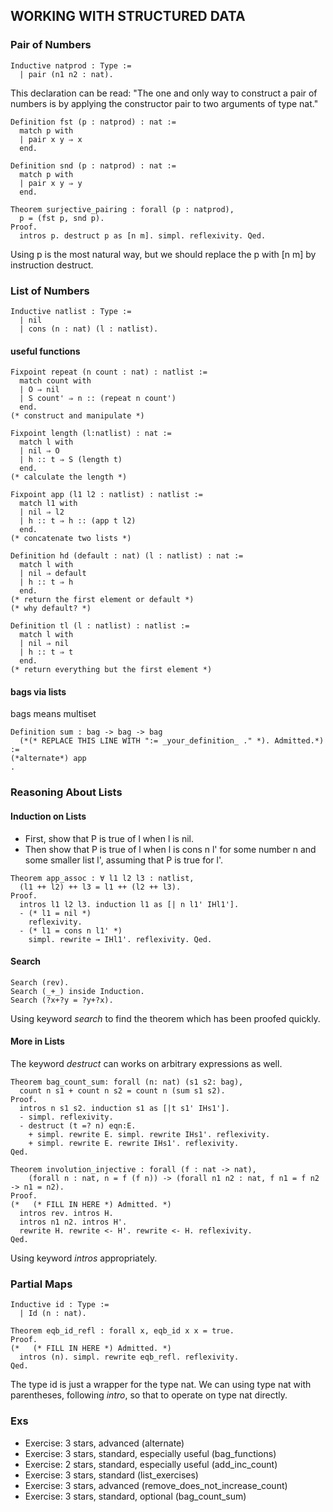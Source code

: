## WORKING WITH STRUCTURED DATA

### Pair of Numbers

``` Coq
Inductive natprod : Type :=
  | pair (n1 n2 : nat).
```

This declaration can be read: "The one and only way to construct a pair of numbers is by applying the constructor pair to two arguments of type nat."

``` Coq
Definition fst (p : natprod) : nat :=
  match p with
  | pair x y ⇒ x
  end.
  
Definition snd (p : natprod) : nat :=
  match p with
  | pair x y ⇒ y
  end.
  
Theorem surjective_pairing : forall (p : natprod),
  p = (fst p, snd p).
Proof.
  intros p. destruct p as [n m]. simpl. reflexivity. Qed.
```

Using p is the most natural way, but we should replace the p with [n m] by instruction destruct.



### List of Numbers

``` Coq
Inductive natlist : Type :=
  | nil
  | cons (n : nat) (l : natlist).
```
#### useful functions
``` Coq
Fixpoint repeat (n count : nat) : natlist :=
  match count with
  | O ⇒ nil
  | S count' ⇒ n :: (repeat n count')
  end.
(* construct and manipulate *)

Fixpoint length (l:natlist) : nat :=
  match l with
  | nil ⇒ O
  | h :: t ⇒ S (length t)
  end.
(* calculate the length *)

Fixpoint app (l1 l2 : natlist) : natlist :=
  match l1 with
  | nil ⇒ l2
  | h :: t ⇒ h :: (app t l2)
  end.
(* concatenate two lists *)

Definition hd (default : nat) (l : natlist) : nat :=
  match l with
  | nil ⇒ default
  | h :: t ⇒ h
  end.
(* return the first element or default *)
(* why default? *)

Definition tl (l : natlist) : natlist :=
  match l with
  | nil ⇒ nil
  | h :: t ⇒ t
  end.
(* return everything but the first element *)
```

#### bags via lists

bags means multiset

``` Coq
Definition sum : bag -> bag -> bag
  (*(* REPLACE THIS LINE WITH ":= _your_definition_ ." *). Admitted.*)
:= 
(*alternate*) app
.
```



### Reasoning About Lists
#### Induction on Lists
- First, show that P is true of l when l is nil.
- Then show that P is true of l when l is cons n l' for some number n and some smaller list l', assuming that P is true for l'.
~~~Coq
Theorem app_assoc : ∀ l1 l2 l3 : natlist,
  (l1 ++ l2) ++ l3 = l1 ++ (l2 ++ l3).
Proof.
  intros l1 l2 l3. induction l1 as [| n l1' IHl1'].
  - (* l1 = nil *)
    reflexivity.
  - (* l1 = cons n l1' *)
    simpl. rewrite → IHl1'. reflexivity. Qed.
~~~
#### Search
``` Coq
Search (rev).
Search (_+_) inside Induction.
Search (?x+?y = ?y+?x).
```

Using keyword *search* to find the theorem which has been proofed quickly. 


#### More in Lists
The keyword *destruct* can works on arbitrary expressions as well. 
``` Coq
Theorem bag_count_sum: forall (n: nat) (s1 s2: bag), 
  count n s1 + count n s2 = count n (sum s1 s2).
Proof.
  intros n s1 s2. induction s1 as [|t s1' IHs1'].
  - simpl. reflexivity.
  - destruct (t =? n) eqn:E.
    + simpl. rewrite E. simpl. rewrite IHs1'. reflexivity.
    + simpl. rewrite E. rewrite IHs1'. reflexivity.
Qed.
```


``` Coq
Theorem involution_injective : forall (f : nat -> nat),
    (forall n : nat, n = f (f n)) -> (forall n1 n2 : nat, f n1 = f n2 -> n1 = n2).
Proof.
(*   (* FILL IN HERE *) Admitted. *)
  intros rev. intros H.
  intros n1 n2. intros H'.
  rewrite H. rewrite <- H'. rewrite <- H. reflexivity.
Qed.
```

Using keyword *intros* appropriately. 



### Partial Maps

```Coq
Inductive id : Type :=
  | Id (n : nat).

Theorem eqb_id_refl : forall x, eqb_id x x = true.
Proof.
(*   (* FILL IN HERE *) Admitted. *)
  intros (n). simpl. rewrite eqb_refl. reflexivity.
Qed.
```

The type id is just a wrapper for the type nat. We can using type nat with parentheses, following *intro*, so that to operate on type nat directly.  

### Exs
- Exercise: 3 stars, advanced (alternate)
- Exercise: 3 stars, standard, especially useful (bag_functions)
- Exercise: 2 stars, standard, especially useful (add_inc_count)
- Exercise: 3 stars, standard (list_exercises)
- Exercise: 3 stars, advanced (remove_does_not_increase_count)
- Exercise: 3 stars, standard, optional (bag_count_sum)